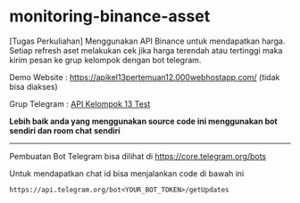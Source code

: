 # monitoring-binance-asset

[Tugas Perkuliahan] Menggunakan API Binance untuk mendapatkan harga. Setiap refresh aset melakukan cek jika harga terendah atau tertinggi maka kirim pesan ke grup kelompok dengan bot telegram.

Demo Website : <a href="https://apikel13pertemuan12.000webhostapp.com/">https://apikel13pertemuan12.000webhostapp.com/</a> (tidak bisa diakses)

Grup Telegram : <a href="https://t.me/api_kelompok_13_pert_12_2021">API Kelompok 13 Test</a>

**Lebih baik anda yang menggunakan source code ini menggunakan bot sendiri dan room chat sendiri**

---

Pembuatan Bot Telegram bisa dilihat di https://core.telegram.org/bots

Untuk mendapatkan chat id bisa menjalankan code di bawah ini

```
https://api.telegram.org/bot<YOUR_BOT_TOKEN>/getUpdates
```

